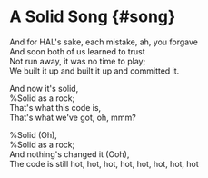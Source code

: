 A Solid Song   {#song}
=============


And for HAL's sake, each mistake, ah, you forgave<br>
And soon both of us learned to trust<br>
Not run away, it was no time to play;<br>
We built it up and built it up and committed it.

And now it's solid,<br>
%Solid as a rock;<br>
That's what this code is,<br>
That's what we've got, oh, mmm?

%Solid (Oh),<br>
%Solid as a rock;<br>
And nothing's changed it (Ooh),<br>
The code is still hot, hot, hot, hot, hot, hot, hot, hot
